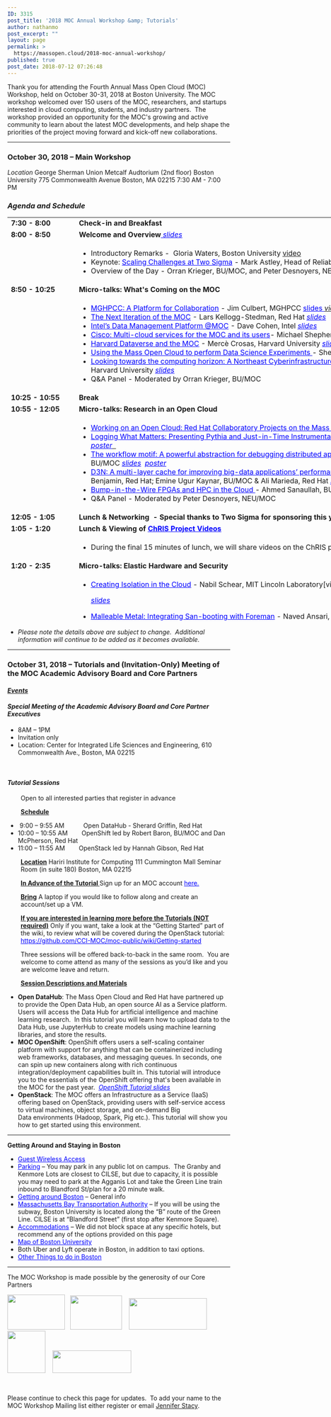 ```yaml
---
ID: 3315
post_title: '2018 MOC Annual Workshop &amp; Tutorials'
author: nathanmo
post_excerpt: ""
layout: page
permalink: >
  https://massopen.cloud/2018-moc-annual-workshop/
published: true
post_date: 2018-07-12 07:26:48
---
```

<p class="entry-header">Thank you for attending the Fourth Annual Mass Open Cloud (MOC) Workshop, held on October 30-31, 2018 at Boston University. The MOC workshop welcomed over 150 users of the MOC, researchers, and startups interested in cloud computing, students, and industry partners.  The workshop provided an opportunity for the MOC's growing and active community to learn about the latest MOC developments, and help shape the priorities of the project moving forward and kick-off new collaborations.</p>


<hr />

<h3><strong>October 30, 2018 – Main Workshop</strong></h3>
<em>Location</em>
George Sherman Union
Metcalf Audtorium (2nd floor)
Boston University
775 Commonwealth Avenue
Boston, MA 02215
7:30 AM - 7:00 PM
<h3><em>Agenda and Schedule </em></h3>
<table style="width: 1184px; height: 912px;">
<tbody>
<tr style="height: 18px;">
<td style="width: 139px; height: 18px;"><strong>7:30 - 8:00 </strong></td>
<td style="width: 1029px; height: 18px;"><strong>Check-in and Breakfast </strong></td>
</tr>
<tr style="height: 18px;">
<td style="width: 139px; height: 18px;"><strong>8:00 - 8:50</strong><strong>
</strong></td>
<td style="width: 1029px; height: 18px;"><strong>Welcome and Overview</strong><span style="text-decoration: underline;"><span style="color: #0000ff; text-decoration: underline;"><em><a style="color: #0000ff; text-decoration: underline;" href="https://massopen.cloud/wp-content/uploads/2018/11/Welcome-and-Team-2018.pdf"> slides</a></em></span></span></td>
</tr>
<tr style="height: 72px;">
<td style="width: 139px; height: 72px;"><strong> </strong></td>
<td style="width: 1029px; height: 72px;">
<ul>
 	<li>Introductory Remarks -  Gloria Waters, Boston University <span style="text-decoration: underline;"><a href="https://www.youtube.com/watch?v=-v8gsjT_ikg&amp;list=PLKNUArbT35cAAaJQbcLgkhmr8V6bWZa3f&amp;index=2&amp;t=0s" target="_blank" rel="noopener">video</a></span></li>
 	<li>Keynote: <span style="color: #0000ff;"><a style="color: #0000ff; text-decoration: underline;" href="https://massopen.cloud/wp-content/uploads/2018/10/Astley-Abstract-and-Bio.pdf">Scaling Challenges at Two Sigma</a></span> - Mark Astley, Head of Reliability Engineering, Two Sigma Investments <span style="text-decoration: underline;"><span style="color: #0000ff; text-decoration: underline;"><em><a style="color: #0000ff; text-decoration: underline;" href="https://massopen.cloud/wp-content/uploads/2018/11/Astley_MOC-Workshop-2018-keynote.pdf">slides</a></em></span></span></li>
 	<li>Overview of the Day - Orran Krieger, BU/MOC, and Peter Desnoyers, NEU/MOC <span style="text-decoration: underline;"><span style="color: #0000ff; text-decoration: underline;"><em><a style="color: #0000ff; text-decoration: underline;" href="https://massopen.cloud/wp-content/uploads/2018/11/Kickoff-2018.pdf">slides</a></em></span></span></li>
</ul>
</td>
</tr>
<tr style="height: 18px;">
<td style="width: 139px; height: 18px;"><strong>8:50 - 10:25</strong></td>
<td style="width: 1029px; height: 18px;"><b>Micro-talks: What's Coming on the MOC</b></td>
</tr>
<tr style="height: 173px;">
<td style="width: 139px; height: 173px;"><strong> </strong></td>
<td style="width: 1029px; height: 173px;">
<ul>
 	<li><span style="text-decoration: underline;"><span style="color: #0000ff; text-decoration: underline;"><a style="color: #0000ff; text-decoration: underline;" href="https://massopen.cloud/wp-content/uploads/2018/10/Culbert-Abstract-and-Bio.pdf">MGHPCC: A Platform for Collaboration</a></span></span> - Jim Culbert, MGHPCC <span><span style="color: #0000ff; text-decoration: underline;"><a style="color: #0000ff; text-decoration: underline;" href="https://massopen.cloud/wp-content/uploads/2018/11/1.-Culbert.pdf">slides</a> </span></span><span style="text-decoration: underline;"><em><span style="color: #0000ff; text-decoration: underline;"><a href="https://www.youtube.com/watch?v=D6fWgBh7vNU&amp;t=0s&amp;list=PLKNUArbT35cAAaJQbcLgkhmr8V6bWZa3f&amp;index=3" target="_blank" rel="noopener">video</a></span></em></span></li>
 	<li><span style="text-decoration: underline;"><span style="color: #0000ff; text-decoration: underline;"><a style="color: #0000ff; text-decoration: underline;" href="https://massopen.cloud/wp-content/uploads/2018/10/Kellogg-Stedman-Abstract-and-Bio-1.pdf">The Next Iteration of the MOC</a></span></span> - Lars Kellogg-Stedman, Red Hat <em style="color: #0000ff; text-decoration: underline; font-family: inherit; font-size: inherit;"><a style="color: #0000ff; text-decoration: underline;" href="https://massopen.cloud/wp-content/uploads/2018/11/2.-Stedman-Kellogg-MOC-Talk.pdf">slides</a></em></li>
 	<li><span style="color: #0000ff;"><a style="color: #0000ff; text-decoration: underline;" href="https://massopen.cloud/wp-content/uploads/2018/10/Abstract-and-Bio.pdf">Intel’s Data Management Platform @MOC</a></span> - Dave Cohen, Intel <em style="font-family: inherit; font-size: inherit;"><span style="text-decoration: underline;"><span style="color: #0000ff; text-decoration: underline;"><a style="color: #0000ff; text-decoration: underline;" href="https://massopen.cloud/wp-content/uploads/2018/11/3.-Cohen-MOC-Storage-Disaggregation.pdf">slides</a></span></span></em></li>
 	<li><span style="color: #0000ff;"><a style="color: #0000ff;" href="https://massopen.cloud/wp-content/uploads/2018/10/Shepherd-Abstract-and-Bio-1.pdf"><span style="text-decoration: underline;">Cisco: Multi-cloud services for the MOC and its users</span></a></span>- Michael Shepherd, Cisco <em style="font-family: inherit; font-size: inherit;"><span style="text-decoration: underline; color: #0000ff;"><a style="color: #0000ff; text-decoration: underline;" href="https://massopen.cloud/wp-content/uploads/2018/11/4.-Shepherd-MOC_OCT_2018_v2.0.pdf">slides</a></span></em></li>
 	<li><span style="text-decoration: underline;"><span style="color: #0000ff; text-decoration: underline;"><a style="color: #0000ff; text-decoration: underline;" href="https://massopen.cloud/wp-content/uploads/2018/10/Crosas-Abstract-and-Bio.pdf">Harvard Dataverse and the MOC</a></span></span> - Mercè Crosas, Harvard University <em style="color: #0000ff;"><a style="color: #0000ff; text-decoration: underline;" href="https://massopen.cloud/wp-content/uploads/2018/11/5.-Crosas-presentation.pdf">slides</a></em><span style="font-family: inherit; font-size: inherit;">  </span><span style="text-decoration: underline;"><span style="color: #0000ff;"><em><a style="color: #0000ff; text-decoration: underline;" href="https://massopen.cloud/wp-content/uploads/2018/11/5.-e-board_-Harvard-Dataverse-and-the-MOC-1.pdf">poster</a></em></span></span></li>
 	<li><span style="text-decoration: underline;"><span style="color: #0000ff; text-decoration: underline;"><a style="color: #0000ff; text-decoration: underline;" href="https://massopen.cloud/wp-content/uploads/2018/10/Huels-Abstract-and-bio.pdf">Using the Mass Open Cloud to perform Data Science Experiments</a> </span></span>- Sherard Griffin, Red Hat <em style="color: #0000ff; text-decoration: underline; font-family: inherit; font-size: inherit;"><a style="color: #0000ff; text-decoration: underline;" href="https://massopen.cloud/wp-content/uploads/2018/11/6.-Griffin_MOC-Workshop-2018-Open-Data-Hub.pdf">slides</a></em></li>
 	<li><span style="text-decoration: underline;"><span style="color: #0000ff; text-decoration: underline;"><a style="color: #0000ff; text-decoration: underline;" href="https://massopen.cloud/wp-content/uploads/2018/10/Gilmore-and-Yokel-Abstract-and-Bio.pdf">Looking towards the computing horizon: A Northeast Cyberinfrastructure Lab</a> </span></span>- Wayne Gilmore, Boston University &amp; Scott Yokel, Harvard University <em style="color: #0000ff; text-decoration: underline; font-family: inherit; font-size: inherit;"><a style="color: #0000ff; text-decoration: underline;" href="https://massopen.cloud/wp-content/uploads/2018/11/7.Gilmore-Yokel.pdf">slides</a></em></li>
 	<li>Q&amp;A Panel - Moderated by Orran Krieger, BU/MOC</li>
</ul>
</td>
</tr>
<tr style="height: 18px;">
<td style="width: 139px; height: 18px;"><strong>10:</strong><strong>25</strong><strong style="font-family: inherit; font-size: inherit;"> - 10:55</strong><strong>
</strong></td>
<td style="width: 1029px; height: 18px;"><b>Break</b></td>
</tr>
<tr style="height: 18px;">
<td style="width: 139px; height: 18px;"><strong>10:55 - 12:05</strong></td>
<td style="width: 1029px; height: 18px;"><b>Micro-talks: Research in an Open Cloud</b></td>
</tr>
<tr style="height: 173px;">
<td style="width: 139px; height: 163px;"><strong> </strong></td>
<td style="width: 1029px; height: 163px;">
<ul>
 	<li><span style="text-decoration: underline;"><a href="https://massopen.cloud/wp-content/uploads/2018/10/Brock-Abstract-and-Bio.pdf"><span style="color: #0000ff; text-decoration: underline;">Working on an Open Cloud: Red Hat Collaboratory Projects on the Mass Open Cloud</span></a></span> - Hugh Brock, Red Hat <em style="color: #0000ff; text-decoration: underline; font-family: inherit; font-size: inherit;"><a style="color: #0000ff; text-decoration: underline;" href="https://massopen.cloud/wp-content/uploads/2018/11/1.-Brock.pdf">slides</a></em></li>
 	<li><span style="color: #0000ff;"><a style="color: #0000ff;" href="https://massopen.cloud/wp-content/uploads/2018/10/Ates-and-Sturmann-Abstract-and-Bio.pdf"><span style="text-decoration: underline;">Logging What Matters: Presenting Pythia and Just-in-Time Instrumentation</span></a></span> - Emre Ates, BU &amp; Lily Sturmann, BU/Red Hat <em style="color: #0000ff;"><a style="color: #0000ff;" href="https://massopen.cloud/wp-content/uploads/2018/11/2.-Ates-Sturmann.pdf">slides</a></em><span style="font-family: inherit; font-size: inherit;">  </span><span style="text-decoration: underline;"><span style="color: #0000ff; text-decoration: underline;"><em><a style="color: #0000ff; text-decoration: underline;" href="https://massopen.cloud/wp-content/uploads/2018/11/8.-Ates-Sturmann.pdf">poster</a></em></span>  </span></li>
 	<li><a href="https://massopen.cloud/wp-content/uploads/2018/10/Abdi-and-Ghaemi-Abstract-and-Bio-1.pdf"><span style="text-decoration: underline; color: #0000ff;">The workflow motif: A powerful abstraction for debugging distributed applications</span>-</a> Mania Abdi, NEU/MOC &amp; Golsana Ghaemi, BU/MOC <em style="color: #0000ff;"><a style="color: #0000ff; text-decoration: underline;" href="https://massopen.cloud/wp-content/uploads/2018/11/3.-Ghaemi-and-Abdi.pdf">slides</a></em><span style="font-family: inherit; font-size: inherit;">  </span><span style="text-decoration: underline;"><span style="color: #0000ff;"><em><a style="color: #0000ff; text-decoration: underline;" href="https://massopen.cloud/wp-content/uploads/2018/11/6.-Abdi-and-Ghaemi-MOC-Workshop-2018-Poster.pdf">poster</a></em></span></span></li>
 	<li><a href="https://massopen.cloud/wp-content/uploads/2018/10/Benjamin-Kaynar-and-Maredia-Abstract-and-Bio.pdf"><span style="text-decoration: underline;"><span style="color: #0000ff; text-decoration: underline;">D3N: A multi-layer cache for improving big-data applications’ performance in data centers with imbalanced networks</span></span></a><em>- </em>Matt Benjamin, Red Hat; Emine Ugur Kaynar, BU/MOC &amp; Ali Marieda, Red Hat <em style="color: #0000ff; text-decoration: underline; font-family: inherit; font-size: inherit;"><a style="color: #0000ff; text-decoration: underline;" href="https://massopen.cloud/wp-content/uploads/2018/11/4.-Ugur-Bejamin-Marieda.pdf">slides</a></em></li>
 	<li><span style="text-decoration: underline;"><span style="color: #0000ff; text-decoration: underline;"><a style="color: #0000ff; text-decoration: underline;" href="https://massopen.cloud/wp-content/uploads/2018/10/Sanaullah-Abstract-and-Bio.pdf">Bump-in-the-Wire FPGAs and HPC in the Cloud</a> </span></span><em>-</em> Ahmed Sanaullah, BU</li>
 	<li>Q&amp;A Panel - Moderated by Peter Desnoyers, NEU/MOC</li>
</ul>
</td>
</tr>
<tr style="height: 18px;">
<td style="width: 139px; height: 18px;"><strong>12:05 - 1:05</strong></td>
<td style="width: 1029px; height: 18px;"><strong>Lunch &amp; Networking  - Special thanks to Two Sigma for sponsoring this year's MOC Workshop lunch!</strong></td>
</tr>
<tr style="height: 17px;">
<td style="width: 139px; height: 17px;"><strong>1:05 - 1:20</strong></td>
<td style="width: 1029px; height: 17px;"><strong>Lunch &amp; Viewing of <span style="text-decoration: underline;"><span style="color: #0000ff; text-decoration: underline;"><a style="color: #0000ff; text-decoration: underline;" href="https://www.redhat.com/en/creating-chris?sc_cid=701f2000000RRFgAAO">ChRIS Project Videos</a></span></span></strong></td>
</tr>
<tr style="height: 41px;">
<td style="width: 139px; height: 41px;"><strong> </strong></td>
<td style="width: 1029px; height: 41px;">
<ul>
 	<li>During the final 15 minutes of lunch, we will share videos on the ChRIS project.</li>
</ul>
</td>
</tr>
<tr style="height: 18px;">
<td style="width: 139px; height: 18px;"><strong>1:20 - 2:35 </strong></td>
<td style="width: 1029px; height: 18px;"><strong>Micro-talks: Elastic Hardware and Security</strong></td>
</tr>
<tr style="height: 18px;">
<td style="width: 139px; height: 18px;"><strong> </strong></td>
<td style="width: 1029px; height: 18px;">
<ul>
 	<li><span style="text-decoration: underline;"><span style="color: #0000ff; text-decoration: underline;"><a style="color: #0000ff; text-decoration: underline;" href="https://massopen.cloud/wp-content/uploads/2018/10/Schear-Abstract-and-Bio.pdf">Creating Isolation in the Cloud</a></span></span> - Nabil Schear, MIT Lincoln Laboratory[video]

<span style="text-decoration: underline;"><span style="color: #0000ff;"><em><a style="color: #0000ff; text-decoration: underline;" href="https://massopen.cloud/wp-content/uploads/2018/11/1.-Schear.pdf">slides</a></em></span></span></li>
 	<li><span style="text-decoration: underline; color: #0000ff;"><a style="color: #0000ff; text-decoration: underline;" href="https://massopen.cloud/wp-content/uploads/2018/10/Ballou-Abstract-and-Bio.pdf">Malleable Metal: Integrating San-booting with Foreman</a></span> - Naved Ansari, BU/MOC &amp; Ian Ballou, BU/MOC[video]

<span style="text-decoration: underline;"><span style="color: #0000ff; text-decoration: underline;"><em><a style="color: #0000ff; text-decoration: underline;" href="https://massopen.cloud/wp-content/uploads/2018/11/2.-Ansari-and-Ballou.pdf">slides</a></em></span></span></li>
 	<li><a href="https://massopen.cloud/wp-content/uploads/2018/10/Mohan-Abstract-and-Bio.pdf"><span style="text-decoration: underline;"><span style="color: #0000ff; text-decoration: underline;">Agentless Bare-Metal Introspection</span></span></a> - Apoorve Mohan, NEU/MOC[video]

<span style="text-decoration: underline;"><span style="color: #0000ff; text-decoration: underline;"><em><a style="color: #0000ff; text-decoration: underline;" href="https://massopen.cloud/wp-content/uploads/2018/11/3.-Mohan.pdf">slides</a></em></span></span></li>
 	<li><span style="text-decoration: underline;"><span style="color: #0000ff; text-decoration: underline;"><a style="color: #0000ff; text-decoration: underline;" href="https://massopen.cloud/wp-content/uploads/2018/10/Mossayebzedah-Abstract-and-Bio-1.pdf">The Security in Elastic Secure </a>Infrastructure</span></span>- Amin Mosayyebzadeh, BU/MOC[video]

<em style="color: #0000ff;"><a style="color: #0000ff; text-decoration: underline;" href="https://massopen.cloud/wp-content/uploads/2018/11/4.-Amin.pdf">slides</a></em>  <span style="text-decoration: underline;"><span style="color: #0000ff;"><em><a style="color: #0000ff; text-decoration: underline;" href="https://massopen.cloud/wp-content/uploads/2018/11/11.-Amin-Mossayebzadeh.pdf">poster</a></em></span> </span></li>
 	<li><a href="https://massopen.cloud/wp-content/uploads/2018/10/Patel-Abstract-and-Bio.pdf"><span style="text-decoration: underline; color: #0000ff;">Strong Isolation, Verification, and Control in Future Public Clouds</span></a> - Rushi Patel, BU</li>
 	<li><a href="https://massopen.cloud/wp-content/uploads/2018/10/Tikale-Abstract-and-Bio.pdf"><span style="text-decoration: underline;"><span style="color: #0000ff; text-decoration: underline;">FLOCX: Enabling marketplace at the bottom of the cloud</span> </span></a>- Sahil Tikale, BU/MOC[video]

<span style="text-decoration: underline;"><span style="color: #0000ff; text-decoration: underline;"><em><a style="color: #0000ff; text-decoration: underline;" href="https://massopen.cloud/wp-content/uploads/2018/11/5.-Tikale.pdf">slides</a></em></span></span></li>
 	<li><span style="text-decoration: underline;"><span style="color: #0000ff; text-decoration: underline;"><em>Q&amp;A Panel - Moderated by Orran Krieger, BU/MOC</em></span></span></li>
</ul>
</td>
</tr>
<tr style="height: 18px;">
<td style="width: 139px; height: 18px;"><strong>2:35 - 3:40</strong></td>
<td style="width: 1029px; height: 18px;"><strong>Micro-talks: Research on an Open Cloud</strong></td>
</tr>
<tr style="height: 135px;">
<td style="width: 139px; height: 135px;"><strong> </strong></td>
<td style="width: 1029px; height: 135px;">
<ul>
 	<li><span style="text-decoration: underline;"><a href="https://massopen.cloud/wp-content/uploads/2018/10/McPherson-and-Pienaar-Abstract-and-Bio-2.pdf"><span style="color: #0000ff; text-decoration: underline;">Medical Image Processing on the MOC with ChRIS and OpenShift</span> </a></span>- Dan McPherson, Red Hat &amp; Rudolph Pienaar, Boston Children's Hospital[video]

<span style="text-decoration: underline;"><span style="color: #0000ff;"><em><a style="color: #0000ff; text-decoration: underline;" href="https://massopen.cloud/wp-content/uploads/2018/11/1.-McPherson-Pienaar.pdf">slides</a></em></span></span></li>
 	<li><span style="text-decoration: underline;"><span style="color: #0000ff; text-decoration: underline;"><a style="color: #0000ff; text-decoration: underline;" href="https://massopen.cloud/wp-content/uploads/2018/10/Getchell-Abstract-and-Bio.pdf">Secure Multi-Party Computing in the Cloud</a></span></span> - Ben Getchell, BU[video]

<em><span style="color: #0000ff;"><a style="color: #0000ff;" href="https://massopen.cloud/wp-content/uploads/2018/11/2.-Getchell-MOC_Workshop.pdf">slides</a></span></em>  <span style="text-decoration: underline;"><em><span style="color: #0000ff; text-decoration: underline;"><a style="color: #0000ff; text-decoration: underline;" href="https://www.youtube.com/watch?v=_vEJmd_rO-0&amp;feature=youtu.be">demo</a> </span></em></span></li>
 	<li><a href="https://massopen.cloud/wp-content/uploads/2018/10/Dong-Abstract-and-Bio.pdf"><span style="text-decoration: underline; color: #0000ff;">A demonstration of adapting HW to SW needs for network workloads</span></a> - Han Dong, BU[video]

<em style="color: #0000ff;"><a style="color: #0000ff; text-decoration: underline;" href="https://massopen.cloud/wp-content/uploads/2018/11/3.-HanDong_MOC2018_presentation.pdf">slides</a></em>   <span style="text-decoration: underline;"><span style="color: #0000ff;"><em><a style="color: #0000ff; text-decoration: underline;" href="https://massopen.cloud/wp-content/uploads/2018/11/15.-HanDong_MOC2018_eboard.pdf">poster</a></em> </span></span></li>
 	<li><span style="text-decoration: underline; color: #0000ff;"><a style="color: #0000ff; text-decoration: underline;" href="https://massopen.cloud/wp-content/uploads/2018/10/UKL__A_Unikernel_based_on_Linux.pdf">A Unikernal based on Linux</a></span> - Ali Raza, BU &amp; Parul Sohal, BU[video]

<span style="text-decoration: underline;"><em><span style="color: #0000ff;"><a style="color: #0000ff; text-decoration: underline;" href="https://massopen.cloud/wp-content/uploads/2018/11/4.-Raza-Sohal.pdf">slides</a></span></em></span></li>
 	<li><a href="https://massopen.cloud/wp-content/uploads/2018/10/Unger-Abstract-and-Bio.pdf"><span style="text-decoration: underline;"><span style="color: #0000ff; text-decoration: underline;">FaaS: Think Outside the Container</span> </span></a>- Tommy Unger, BU[video]

<span style="text-decoration: underline;"><span style="color: #0000ff;"><em><a style="color: #0000ff; text-decoration: underline;" href="https://massopen.cloud/wp-content/uploads/2018/11/5.-Unger-FaaS-Talk.pdf">slides</a></em></span></span></li>
 	<li>Q&amp;A Panel - Moderated by Pater Desnoyers, NEU/MOC</li>
</ul>
</td>
</tr>
<tr style="height: 18px;">
<td style="width: 139px; height: 18px;"><strong>3:40 - 4:10</strong></td>
<td style="width: 1029px; height: 18px;"><strong>Break</strong></td>
</tr>
<tr style="height: 18px;">
<td style="width: 139px; height: 18px;"><strong>4:10 - 4:55</strong></td>
<td style="width: 1029px; height: 18px;"><strong>Roundtables (Attendees will pick one to attend)</strong></td>
</tr>
<tr style="height: 42px;">
<td style="width: 139px; height: 42px;"><span style="text-decoration: underline; color: #0000ff;"><strong> </strong></span></td>
<td style="width: 1029px; height: 42px;">
<ul>
 	<li><span style="text-decoration: underline;"><span style="color: #0000ff; text-decoration: underline;"><a style="color: #0000ff; text-decoration: underline;" href="https://massopen.cloud/wp-content/uploads/2018/10/Research-Roundtable-1.pdf">Future Research Opportunities in the MOC </a></span></span>- facilitated by Ayse Coskun, BU; Raja Sambasivan, BU &amp; Mayank Varia, BU
<ul>
 	<li><a href="https://docs.google.com/document/d/1H1oM8PLU0YQ8W_7wGq4RL03kjh4kqMKv5u4A4IHGIGo/edit"><span style="text-decoration: underline;"><span style="color: #0000ff; text-decoration: underline;">Link to Cloud Research Roundtable Notes</span></span></a></li>
</ul>
</li>
 	<li><a href="https://massopen.cloud/wp-content/uploads/2018/10/Data-Science-and-the-MOC-Roundtable-1.pdf"><span style="text-decoration: underline; color: #0000ff;">Data Science and the MOC</span></a> - facilitated by Merce Crosas, Harvard University &amp; Sherard Griffin, Red Hat
<ul>
 	<li><span style="text-decoration: underline; color: #0000ff;"><a style="color: #0000ff; text-decoration: underline;" href="https://docs.google.com/document/d/1FUiv4P64cmqvtgRR2FH52LC3Xr1wkkQCV2A9PpxlXbk/edit?usp=sharing">Link to Data Science Roundtable</a></span></li>
</ul>
</li>
 	<li><span style="text-decoration: underline;"><span style="color: #0000ff; text-decoration: underline;"><a style="color: #0000ff; text-decoration: underline;" href="https://massopen.cloud/wp-content/uploads/2018/10/NECI-Roundtable-2.pdf">Looking towards the computing horizon: A Northeast Cyberinfrastructure Lab</a> </span></span>- facilitated by John Goodhue, MGHPCC &amp; Scott Yokel, Harvard University
<ul>
 	<li><span style="text-decoration: underline; color: #0000ff;"><a style="color: #0000ff; text-decoration: underline;" href="https://docs.google.com/document/d/1zUAUezQOcWtRmrIUhLHA8LQ0f25dCS0OQ1ZAznR2mMA/edit?usp=sharing">Link to NECI Lab Roundtable Notes</a></span></li>
</ul>
</li>
</ul>
</td>
</tr>
<tr style="height: 17px;">
<td style="width: 139px; height: 17px;"><strong>4:55 - 5:10</strong></td>
<td style="width: 1029px; height: 17px;"><strong>Break  (Roundtable leads prepare report outs)</strong></td>
</tr>
<tr style="height: 18px;">
<td style="width: 139px; height: 18px;"><strong>5:10 - 5:30</strong></td>
<td style="width: 1029px; height: 18px;"><strong>Roundtable Report Outs</strong></td>
</tr>
<tr style="height: 18px;">
<td style="width: 139px; height: 18px;"><strong>5:30 - 5:40</strong></td>
<td style="width: 1029px; height: 18px;"><strong>Closing Remarks</strong></td>
</tr>
<tr style="height: 18px;">
<td style="width: 139px; height: 18px;"><strong>5:40 - 6:45</strong></td>
<td style="width: 1029px; height: 18px;"><strong>Reception - Special thanks to Red Hat for sponsoring this year's MOC Workshop reception!</strong></td>
</tr>
</tbody>
</table>
<ul>
 	<li><em>Please note the details above are subject to change.  Additional information will continue to be added as it becomes available.</em></li>
</ul>

<hr />

<h3><strong>October 31, 2018 – Tutorials and (Invitation-Only) Meeting of the MOC Academic Advisory Board and Core Partners</strong></h3>
<h4><span style="text-decoration: underline;"><strong><em>Events</em></strong></span></h4>
<h4><strong><em>Special Meeting of the Academic Advisory Board and Core Partner Executives</em></strong></h4>
<ul>
 	<li>8AM – 1PM</li>
 	<li>Invitation only</li>
 	<li>Location: Center for Integrated Life Sciences and Engineering, 610 Commonwealth Ave., Boston, MA 02215</li>
</ul>
&nbsp;
<h4><strong><em>Tutorial Sessions</em> </strong></h4>
<p style="padding-left: 30px;">Open to all interested parties that register in advance</p>
<p style="padding-left: 30px;"><strong><u>Schedule</u></strong></p>

<ul>
 	<li> 9:00 – 9:55 AM           Open DataHub - Sherard Griffin, Red Hat</li>
 	<li>10:00 – 10:55 AM        OpenShift led by Robert Baron, BU/MOC and Dan McPherson, Red Hat</li>
 	<li>11:00 – 11:55 AM        OpenStack led by Hannah Gibson, Red Hat</li>
</ul>
<p style="padding-left: 30px;"><strong><u>Location</u></strong>
Hariri Institute for Computing
111 Cummington Mall
Seminar Room (in suite 180)
Boston, MA 02215</p>
<p style="padding-left: 30px;"><strong><u>In Advance of the Tutorial
</u></strong>Sign up for an MOC account <span style="text-decoration: underline;"><span style="color: #0000ff;"><a style="color: #0000ff; text-decoration: underline;" href="https://massopen.cloud/blog/user-account-request-form/">here.</a></span></span></p>
<p style="padding-left: 30px;"><strong><u>Bring</u></strong>
A laptop if you would like to follow along and create an account/set up a VM.</p>
<p style="padding-left: 30px;"><strong><u>If you are interested in learning more before the Tutorials (NOT required)</u></strong>
Only if you want, take a look at the “Getting Started” part of the wiki, to review what will be covered during the OpenStack tutorial:
<span style="text-decoration: underline;"><span style="color: #0000ff;"><a style="color: #0000ff; text-decoration: underline;" href="https://github.com/CCI-MOC/moc-public/wiki/Getting-started">https://github.com/CCI-MOC/moc-public/wiki/Getting-started</a></span></span></p>
<p style="padding-left: 30px;">Three sessions will be offered back-to-back in the same room.  You are welcome to come attend as many of the sessions as you’d like and you are welcome leave and return.</p>
<p style="padding-left: 30px;"><strong><u>Session Descriptions and Materials</u></strong></p>

<ul>
 	<li><strong>Open DataHub</strong>: The Mass Open Cloud and Red Hat have partnered up to provide the Open Data Hub, an open source AI as a Service platform.  Users will access the Data Hub for artificial intelligence and machine learning research.  In this tutorial you will learn how to upload data to the Data Hub, use JupyterHub to create models using machine learning libraries, and store the results.</li>
 	<li><strong>MOC OpenShift</strong>: OpenShift offers users a self-scaling container platform with support for anything that can be containerized including web frameworks, databases, and messaging queues. In seconds, one can spin up new containers along with rich continuous integration/deployment capabilities built in. This tutorial will introduce you to the essentials of the OpenShift offering that's been available in the MOC for the past year.  <span style="text-decoration: underline;"><span style="color: #0000ff;"><em><a style="color: #0000ff; text-decoration: underline;" href="https://massopen.cloud/wp-content/uploads/2018/11/OpenShift-Tutorial.pdf">OpenShift Tutorial slides</a></em></span></span></li>
 	<li><strong>OpenStack</strong>: The MOC offers an Infrastructure as a Service (IaaS) offering based on OpenStack, providing users with self-service access to virtual machines, object storage, and on-demand Big Data environments (Hadoop, Spark, Pig etc.). This tutorial will show you how to get started using this environment.</li>
</ul>

<hr />

<strong>Getting Around and Staying in Boston
</strong>
<ul>
 	<li><span style="text-decoration: underline;"><span style="color: #0000ff;"><a style="color: #0000ff; text-decoration: underline;" href="https://www.bu.edu/tech/services/support/networks/wireless/guest/">Guest Wireless Access</a></span></span></li>
 	<li><span style="text-decoration: underline;"><span style="color: #0000ff;"><a style="color: #0000ff; text-decoration: underline;" href="https://www.bu.edu/parking/lots-locations/family-guests-and-visitor-parking/">Parking</a></span></span> – You may park in any public lot on campus.  The Granby and Kenmore Lots are closest to CILSE, but due to capacity, it is possible you may need to park at the Agganis Lot and take the Green Line train inbound to Blandford St/plan for a 20 minute walk.</li>
 	<li><span style="text-decoration: underline; color: #0000ff;"><a style="color: #0000ff; text-decoration: underline;" href="http://www.bu.edu/admissions/student-life/city-of-boston/transportation/">Getting around Boston</a></span> – General info</li>
 	<li><a href="http://www.mbta.com/"><span style="text-decoration: underline; color: #0000ff;">Massachusetts Bay Transportation Authority</span></a> – If you will be using the subway, Boston University is located along the “B” route of the Green Line. CILSE is at “Blandford Street” (first stop after Kenmore Square).</li>
 	<li><a href="http://www.bu.edu/alumni/benefits-resources/travel/#hotels"><span style="text-decoration: underline;"><span style="color: #0000ff; text-decoration: underline;">Accommodations</span></span></a> – We did not block space at any specific hotels, but recommend any of the options provided on this page</li>
 	<li><a href="http://www.bu.edu/maps/"><span style="text-decoration: underline;"><span style="color: #0000ff; text-decoration: underline;">Map of Boston University</span></span></a></li>
 	<li>Both Uber and Lyft operate in Boston, in addition to taxi options.</li>
 	<li><span style="text-decoration: underline;"><span style="color: #0000ff;"><a style="color: #0000ff; text-decoration: underline;" href="http://www.bu.edu/admissions/student-life/city-of-boston/">Other Things to do in Boston</a></span></span></li>
</ul>

<hr />

The MOC Workshop is made possible by the generosity of our Core Partners

<img class="alignnone wp-image-781" src="https://massopen.cloud/wp-content/uploads/2016/03/cisco-logo-3-300x182.jpg" alt="" width="130" height="79" />   <img class="alignnone wp-image-780" src="https://massopen.cloud/wp-content/uploads/2016/03/293px-Intel-logo.svg.png" alt="" width="117" height="77" />    <img class="alignnone wp-image-3204" src="https://massopen.cloud/wp-content/uploads/2016/03/na_logo_hrz_2c_rgb_lrg1-300x120.jpg" alt="" width="176" height="71" />   <img class="alignnone wp-image-787" src="https://massopen.cloud/wp-content/uploads/2016/03/redhat-logo-273x300.jpg" alt="" width="86" height="95" />    <img class="alignnone wp-image-785" src="https://massopen.cloud/wp-content/uploads/2016/03/TwoSigma-636x183-300x86.png" alt="" width="178" height="51" />

&nbsp;

Please continue to check this page for updates.  To add your name to the MOC Workshop Mailing list either register or email <a href="jstacy@bu.edu">Jennifer Stacy</a>.